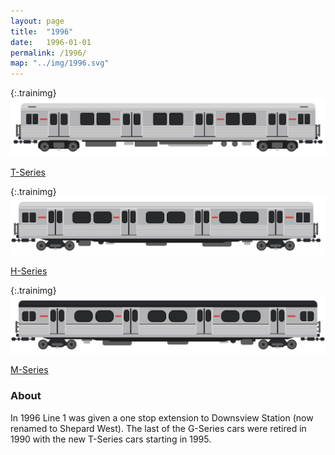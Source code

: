 ```yaml
---
layout: page
title:  "1996"
date:   1996-01-01
permalink: /1996/
map: "../img/1996.svg"
---
```


{:.trainimg}
![T-Series](../img/t-series.svg)

[T-Series](https://en.wikipedia.org/wiki/T_series_(Toronto_subway))

{:.trainimg}
![H-Series](../img/h-series.svg)

[H-Series](https://en.wikipedia.org/wiki/H_series_(Toronto_subway))

{:.trainimg}
![M-Series](../img/m-series.svg)

[M-Series](https://en.wikipedia.org/wiki/M_series_(Toronto_subway))

### About

In 1996 Line 1 was given a one stop extension to Downsview Station (now renamed to Shepard West).  The last of the G-Series cars were retired in 1990 with the new T-Series cars starting in 1995.